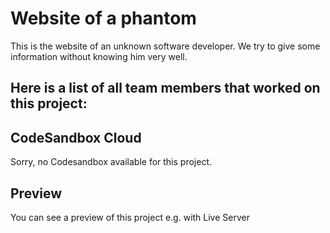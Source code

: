 # Website of a phantom

This is the website of an unknown software developer. We try to give some information without knowing him very well. 

## Here is a list of all team members that worked on this project:

<!-- Roland, Kaya, Maria, Tom, Davide, Steffen -->

## CodeSandbox Cloud

Sorry, no Codesandbox available for this project.

## Preview

You can see a preview of this project e.g. with Live Server
